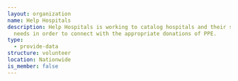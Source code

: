 ```yaml
---
layout: organization
name: Help Hospitals
description: Help Hospitals is working to catalog hospitals and their supply
  needs in order to connect with the appropriate donations of PPE.
type:
  - provide-data
structure: volunteer
location: Nationwide
is_member: false
---
```

